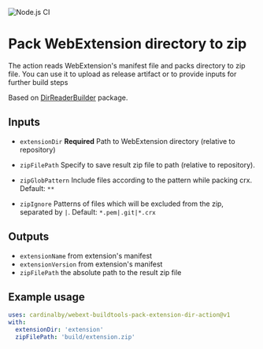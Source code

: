 ![Node.js CI](https://github.com/cardinalby/webext-buildtools-pack-extension-dir-action/workflows/build-test/badge.svg)

# Pack WebExtension directory to zip

The action reads WebExtension's manifest file and packs directory to zip file.
You can use it to upload as release artifact or to provide inputs for further build steps

Based on [DirReaderBuilder](https://www.npmjs.com/package/webext-buildtools-dir-reader-mw) package.

## Inputs

* `extensionDir`
**Required** Path to WebExtension directory (relative to repository)

* `zipFilePath`
Specify to save result zip file to path (relative to repository).

* `zipGlobPattern`
Include files according to the pattern while packing crx. 
Default: `**`

* `zipIgnore`
Patterns of files which will be excluded from the zip, separated by `|`. 
Default: `*.pem|.git|*.crx`

## Outputs
* `extensionName` from extension's manifest
* `extensionVersion` from extension's manifest
* `zipFilePath` the absolute path to the result zip file

## Example usage

```yaml
uses: cardinalby/webext-buildtools-pack-extension-dir-action@v1
with:
  extensionDir: 'extension'
  zipFilePath: 'build/extension.zip'
```
